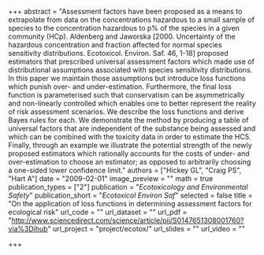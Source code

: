 +++
abstract = "Assessment factors have been proposed as a means to extrapolate from data on the concentrations hazardous to a small sample of species to the concentration hazardous to p% of the species in a given community (HCp). Aldenberg and Jaworska [2000. Uncertainty of the hazardous concentration and fraction affected for normal species sensitivity distributions. Ecotoxicol. Environ. Saf. 46, 1-18] proposed estimators that prescribed universal assessment factors which made use of distributional assumptions associated with species sensitivity distributions. In this paper we maintain those assumptions but introduce loss functions which punish over- and under-estimation. Furthermore, the final loss function is parameterised such that conservatism can be asymmetrically and non-linearly controlled which enables one to better represent the reality of risk assessment scenarios. We describe the loss functions and derive Bayes rules for each. We demonstrate the method by producing a table of universal factors that are independent of the substance being assessed and which can be combined with the toxicity data in order to estimate the HC5. Finally, through an example we illustrate the potential strength of the newly proposed estimators which rationally accounts for the costs of under- and over-estimation to choose an estimator; as opposed to arbitrarily choosing a one-sided lower confidence limit."
authors = ["Hickey GL", "Craig PS", "Hart A"]
date = "2009-02-01"
image_preview = ""
math = true
publication_types = ["2"]
publication = "*Ecotoxicology and Environmental Safety*"
publication_short = "*Ecotoxicol Environ Saf*"
selected = false
title = "On the application of loss functions in determining assessment factors for ecological risk"
url_code = ""
url_dataset = ""
url_pdf = "http://www.sciencedirect.com/science/article/pii/S0147651308001760?via%3Dihub"
url_project = "project/ecotox/"
url_slides = ""
url_video = ""

+++
